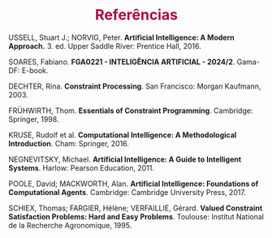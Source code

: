 <h1 style="color: #ab0746; font-weight: bold; text-align: center">Referências</h1> 

USSELL, Stuart J.; NORVIG, Peter. **Artificial Intelligence: A Modern Approach.** 3. ed. Upper Saddle River: Prentice Hall, 2016.

SOARES, Fabiano. **FGA0221 - INTELIGÊNCIA ARTIFICIAL - 2024/2**. Gama-DF: E-book.

DECHTER, Rina. **Constraint Processing**. San Francisco: Morgan Kaufmann, 2003.

FRÜHWIRTH, Thom. **Essentials of Constraint Programming**. Cambridge: Springer, 1998.

KRUSE, Rudolf et al. **Computational Intelligence: A Methodological Introduction**. Cham: Springer, 2016.

NEGNEVITSKY, Michael. **Artificial Intelligence: A Guide to Intelligent Systems**. Harlow: Pearson Education, 2011.

POOLE, David; MACKWORTH, Alan. **Artificial Intelligence: Foundations of Computational Agents**. Cambridge: Cambridge University Press, 2017.

SCHIEX, Thomas; FARGIER, Hélène; VERFAILLIE, Gérard. **Valued Constraint Satisfaction Problems: Hard and Easy Problems**. Toulouse: Institut National de la Recherche Agronomique, 1995.

